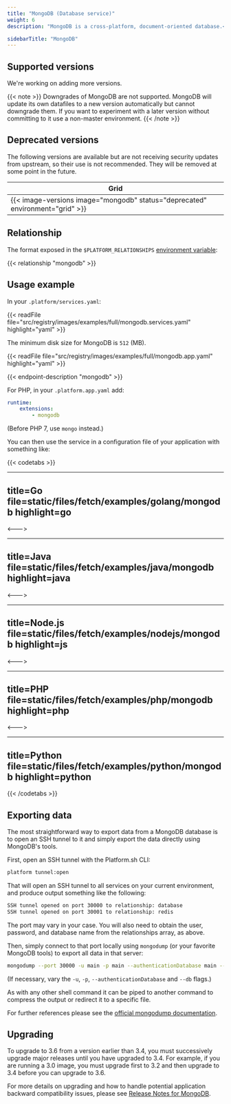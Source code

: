 ```yaml
---
title: "MongoDB (Database service)"
weight: 6
description: "MongoDB is a cross-platform, document-oriented database.<br><br>For more information on using MongoDB, see <a href=\"https://docs.mongodb.com/manual/\">MongoDB's own documentation</a>."

sidebarTitle: "MongoDB"
---
```


## Supported versions

We're working on adding more versions.

{{< note >}}
Downgrades of MongoDB are not supported. MongoDB will update its own datafiles to a new version automatically but cannot downgrade them. If you want to experiment with a later version without committing to it use a non-master environment.
{{< /note >}}

## Deprecated versions

The following versions are available but are not receiving security updates from upstream, so their use is not recommended. They will be removed at some point in the future.

| **Grid** |
|----------------------------------|
|  {{< image-versions image="mongodb" status="deprecated" environment="grid" >}} |

## Relationship

The format exposed in the ``$PLATFORM_RELATIONSHIPS`` [environment variable](/development/variables.md#platformsh-provided-variables):

{{< relationship "mongodb" >}}

## Usage example

In your `.platform/services.yaml`:

{{< readFile file="src/registry/images/examples/full/mongodb.services.yaml" highlight="yaml" >}}

The minimum disk size for MongoDB is `512` (MB).

{{< readFile file="src/registry/images/examples/full/mongodb.app.yaml" highlight="yaml" >}}

{{< endpoint-description "mongodb" >}}

For PHP, in your `.platform.app.yaml` add:

```yaml
runtime:
    extensions:
        - mongodb
```

(Before PHP 7, use `mongo` instead.)

You can then use the service in a configuration file of your application with something like:

{{< codetabs >}}

---
title=Go
file=static/files/fetch/examples/golang/mongodb
highlight=go
---

<--->

---
title=Java
file=static/files/fetch/examples/java/mongodb
highlight=java
---

<--->

---
title=Node.js
file=static/files/fetch/examples/nodejs/mongodb
highlight=js
---

<--->

---
title=PHP
file=static/files/fetch/examples/php/mongodb
highlight=php
---

<--->

---
title=Python
file=static/files/fetch/examples/python/mongodb
highlight=python
---

{{< /codetabs >}}

## Exporting data

The most straightforward way to export data from a MongoDB database is to open an SSH tunnel to it and simply export the data directly using MongoDB's tools.

First, open an SSH tunnel with the Platform.sh CLI:

```bash
platform tunnel:open
```

That will open an SSH tunnel to all services on your current environment, and produce output something like the following:

```bash
SSH tunnel opened on port 30000 to relationship: database
SSH tunnel opened on port 30001 to relationship: redis
```

The port may vary in your case.  You will also need to obtain the user, password, and database name from the relationships array, as above.

Then, simply connect to that port locally using `mongodump` (or your favorite MongoDB tools) to export all data in that server:

```bash
mongodump --port 30000 -u main -p main --authenticationDatabase main --db main
```

(If necessary, vary the `-u`, `-p`, `--authenticationDatabase` and `--db` flags.)

As with any other shell command it can be piped to another command to compress the output or redirect it to a specific file.

For further references please see the [official mongodump documentation](https://docs.mongodb.com/manual/reference/program/mongodump/#bin.mongodump).

## Upgrading

To upgrade to 3.6 from a version earlier than 3.4, you must successively upgrade major releases until you have upgraded to 3.4. For example, if you are running a 3.0 image, you must upgrade first to 3.2 and then upgrade to 3.4 before you can upgrade to 3.6.

For more details on upgrading and how to handle potential application backward compatibility issues, please see [Release Notes for MongoDB](https://docs.mongodb.com/manual/release-notes).

